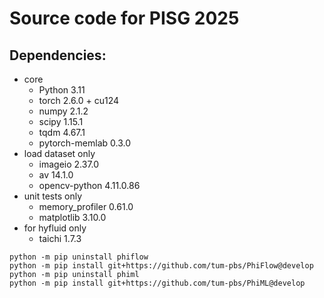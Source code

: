 # Source code for PISG 2025

## Dependencies:

- core
  - Python 3.11
  - torch 2.6.0 + cu124
  - numpy 2.1.2
  - scipy 1.15.1
  - tqdm 4.67.1
  - pytorch-memlab 0.3.0
- load dataset only
  - imageio 2.37.0
  - av 14.1.0
  - opencv-python 4.11.0.86
- unit tests only
  - memory_profiler 0.61.0
  - matplotlib 3.10.0
- for hyfluid only
  - taichi 1.7.3

```shell
python -m pip uninstall phiflow
python -m pip install git+https://github.com/tum-pbs/PhiFlow@develop
python -m pip uninstall phiml
python -m pip install git+https://github.com/tum-pbs/PhiML@develop
```